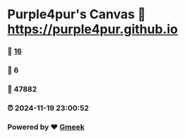 # Purple4pur's Canvas :link: https://purple4pur.github.io 
### :page_facing_up: [16](https://purple4pur.github.io/tag.html) 
### :speech_balloon: 6 
### :hibiscus: 47882 
### :alarm_clock: 2024-11-19 23:00:52 
### Powered by :heart: [Gmeek](https://github.com/Meekdai/Gmeek)
